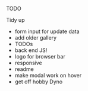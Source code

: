 TODO

Tidy up
- form input for update data
- add older gallery
- TODOs
- back end JS!
- logo for browser bar
- responsive 
- readme
- make modal work on hover
- get off hobby Dyno
